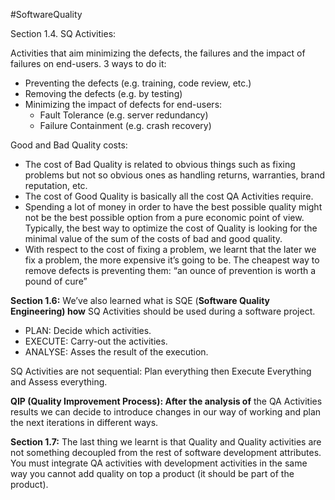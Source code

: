 #SoftwareQuality

Section 1.4. SQ Activities:

Activities that aim minimizing the defects, the failures and the impact of failures on end-users. 
3 ways to do it:

- Preventing the defects (e.g. training, code review, etc.)
- Removing the defects (e.g. by testing)
- Minimizing the impact of defects for end-users:
    - Fault Tolerance (e.g. server redundancy)
    - Failure Containment (e.g. crash recovery)

  
Good and Bad Quality costs:

- The cost of Bad Quality is related to obvious things such as fixing problems but not so obvious ones as handling returns, warranties, brand reputation, etc.
- The cost of Good Quality is basically all the cost QA Activities require.
- Spending a lot of money in order to have the best possible quality might not be the best possible option from a pure economic point of view. Typically, the best way to optimize the cost of Quality is looking for the minimal value of the sum of the costs of bad and good quality.
- With respect to the cost of fixing a problem, we learnt that the later we fix a problem, the more expensive it’s going to be. The cheapest way to remove defects is preventing them: “an ounce of prevention is worth a pound of cure”


**Section 1.6:** We’ve also learned what is SQE (**Software Quality Engineering) how** SQ Activities should be used during a software project.

- PLAN: Decide which activities.
- EXECUTE: Carry-out the activities.
- ANALYSE: Asses the result of the execution.

SQ Activities are not sequential: Plan everything then Execute Everything and Assess everything.

**QIP (Quality Improvement Process): After the analysis of** the QA Activities results we can decide to introduce changes in our way of working and plan the next iterations in different ways.

**Section 1.7:** The last thing we learnt is that Quality and Quality activities are not something decoupled from the rest of software development attributes. You must integrate QA activities with development activities in the same way you cannot add quality on top a product (it should be part of the product).